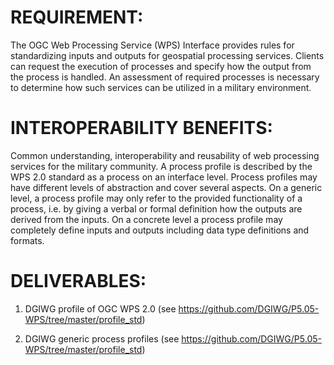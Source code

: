 # REQUIREMENT:

The OGC Web Processing Service (WPS) Interface provides rules for standardizing inputs and outputs for geospatial processing services. Clients can request the execution of processes and specify how the output from the process is handled. An assessment of required processes is necessary to determine how such services can be utilized in a military environment.


# INTEROPERABILITY BENEFITS:

Common understanding, interoperability and reusability of web processing services for the military community. A process profile is described by the WPS 2.0 standard as a process on an interface level. Process profiles may have different levels of abstraction and cover several aspects. On a generic level, a process profile may only refer to the provided functionality of a process, i.e. by giving a verbal or formal definition how the outputs are derived from the inputs. On a concrete level a process profile may completely define inputs and outputs including data type definitions and formats.

# DELIVERABLES:

1. DGIWG profile of OGC WPS 2.0 (see https://github.com/DGIWG/P5.05-WPS/tree/master/profile_std)

2. DGIWG generic process profiles (see https://github.com/DGIWG/P5.05-WPS/tree/master/profile_std)
